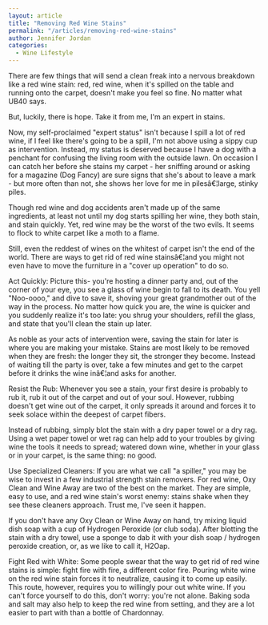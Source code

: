 ```yaml
---
layout: article
title: "Removing Red Wine Stains"
permalink: "/articles/removing-red-wine-stains"
author: Jennifer Jordan
categories:
  - Wine Lifestyle
---
```


There are few things that will send a clean freak into a nervous breakdown like a red wine stain: red, red wine, when it's spilled on the table and running onto the carpet, doesn't make you feel so fine. No matter what UB40 says.

But, luckily, there is hope. Take it from me, I'm an expert in stains.

Now, my self-proclaimed "expert status" isn't because I spill a lot of red wine, if I feel like there's going to be a spill, I'm not above using a sippy cup as intervention. Instead, my status is deserved because I have a dog with a penchant for confusing the living room with the outside lawn. On occasion I can catch her before she stains my carpet - her sniffing around or asking for a magazine (Dog Fancy) are sure signs that she's about to leave a mark - but more often than not, she shows her love for me in pilesâ€¦large, stinky piles.

Though red wine and dog accidents aren't made up of the same ingredients, at least not until my dog starts spilling her wine, they both stain, and stain quickly. Yet, red wine may be the worst of the two evils. It seems to flock to white carpet like a moth to a flame.

Still, even the reddest of wines on the whitest of carpet isn't the end of the world. There are ways to get rid of red wine stainsâ€¦and you might not even have to move the furniture in a "cover up operation" to do so.

Act Quickly: Picture this- you're hosting a dinner party and, out of the corner of your eye, you see a glass of wine begin to fall to its death. You yell "Noo-oooo," and dive to save it, shoving your great grandmother out of the way in the process. No matter how quick you are, the wine is quicker and you suddenly realize it's too late: you shrug your shoulders, refill the glass, and state that you'll clean the stain up later.

As noble as your acts of intervention were, saving the stain for later is where you are making your mistake. Stains are most likely to be removed when they are fresh: the longer they sit, the stronger they become. Instead of waiting till the party is over, take a few minutes and get to the carpet before it drinks the wine inâ€¦and asks for another.

Resist the Rub: Whenever you see a stain, your first desire is probably to rub it, rub it out of the carpet and out of your soul. However, rubbing doesn't get wine out of the carpet, it only spreads it around and forces it to seek solace within the deepest of carpet fibers.

Instead of rubbing, simply blot the stain with a dry paper towel or a dry rag. Using a wet paper towel or wet rag can help add to your troubles by giving wine the tools it needs to spread; watered down wine, whether in your glass or in your carpet, is the same thing: no good.

Use Specialized Cleaners: If you are what we call "a spiller," you may be wise to invest in a few industrial strength stain removers. For red wine, Oxy Clean and Wine Away are two of the best on the market. They are simple, easy to use, and a red wine stain's worst enemy: stains shake when they see these cleaners approach. Trust me, I've seen it happen.

If you don't have any Oxy Clean or Wine Away on hand, try mixing liquid dish soap with a cup of Hydrogen Peroxide (or club soda). After blotting the stain with a dry towel, use a sponge to dab it with your dish soap / hydrogen peroxide creation, or, as we like to call it, H2Oap.

Fight Red with White: Some people swear that the way to get rid of red wine stains is simple: fight fire with fire, a different color fire. Pouring white wine on the red wine stain forces it to neutralize, causing it to come up easily. This route, however, requires you to willingly pour out white wine. If you can't force yourself to do this, don't worry: you're not alone. Baking soda and salt may also help to keep the red wine from setting, and they are a lot easier to part with than a bottle of Chardonnay.